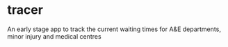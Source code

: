 tracer
======

An early stage app to track the current waiting times for A&amp;E departments, minor injury and medical centres
